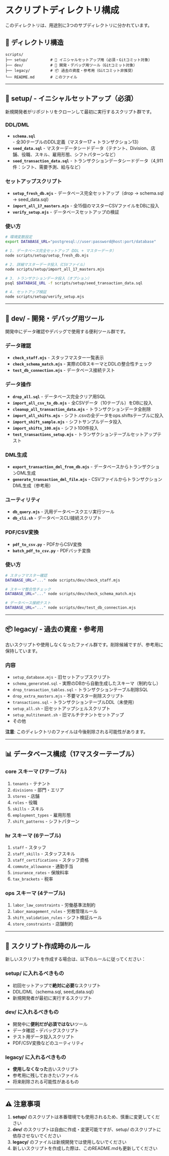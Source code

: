 # スクリプトディレクトリ構成

このディレクトリは、用途別に3つのサブディレクトリに分かれています。

## 📁 ディレクトリ構造

```
scripts/
├── setup/          # 🚀 イニシャルセットアップ用（必須・Gitコミット対象）
├── dev/            # 🔧 開発・デバッグ用ツール（Gitコミット対象）
├── legacy/         # 📦 過去の資産・参考用（Gitコミット非推奨）
└── README.md       # このファイル
```

---

## 🚀 setup/ - イニシャルセットアップ（必須）

新規開発者がリポジトリをクローンして最初に実行するスクリプト群です。

### DDL/DML
- **`schema.sql`** - 全30テーブルのDDL定義（マスター17 + トランザクション13）
- **`seed_data.sql`** - マスターデータシードデータ（テナント、Division、店舗、役職、スキル、雇用形態、シフトパターンなど）
- **`seed_transaction_data.sql`** - トランザクションデータシードデータ（4,911件：シフト、需要予測、給与など）

### セットアップスクリプト
- **`setup_fresh_db.mjs`** - データベース完全セットアップ（drop → schema.sql → seed_data.sql）
- **`import_all_17_masters.mjs`** - 全15個のマスターCSVファイルをDBに投入
- **`verify_setup.mjs`** - データベースセットアップの検証

### 使い方

```bash
# 環境変数設定
export DATABASE_URL="postgresql://user:password@host:port/database"

# 1. データベース完全セットアップ（DDL + マスターデータ）
node scripts/setup/setup_fresh_db.mjs

# 2. 詳細マスターデータ投入（CSVファイル）
node scripts/setup/import_all_17_masters.mjs

# 3. トランザクションデータ投入（オプション）
psql $DATABASE_URL -f scripts/setup/seed_transaction_data.sql

# 4. セットアップ検証
node scripts/setup/verify_setup.mjs
```

---

## 🔧 dev/ - 開発・デバッグ用ツール

開発中にデータ確認やデバッグで使用する便利ツール群です。

### データ確認
- **`check_staff.mjs`** - スタッフマスター一覧表示
- **`check_schema_match.mjs`** - 実際のDBスキーマとDDLの整合性チェック
- **`test_db_connection.mjs`** - データベース接続テスト

### データ操作
- **`drop_all.sql`** - データベース完全クリア用SQL
- **`import_all_csv_to_db.mjs`** - 全CSVデータ（10テーブル）をDBに投入
- **`cleanup_all_transaction_data.mjs`** - トランザクションデータ全削除
- **`import_all_shifts.mjs`** - シフト.csvの全データをops.shiftsテーブルに投入
- **`import_shift_sample.mjs`** - シフトサンプルデータ投入
- **`import_shifts_100.mjs`** - シフト100件投入
- **`test_transactions_setup.mjs`** - トランザクションテーブルセットアップテスト

### DML生成
- **`export_transaction_dml_from_db.mjs`** - データベースからトランザクションDML生成
- **`generate_transaction_dml_file.mjs`** - CSVファイルからトランザクションDML生成（参考用）

### ユーティリティ
- **`db_query.mjs`** - 汎用データベースクエリ実行ツール
- **`db_cli.sh`** - データベースCLI接続スクリプト

### PDF/CSV変換
- **`pdf_to_csv.py`** - PDFからCSV変換
- **`batch_pdf_to_csv.py`** - PDFバッチ変換

### 使い方

```bash
# スタッフマスター確認
DATABASE_URL="..." node scripts/dev/check_staff.mjs

# スキーマ整合性チェック
DATABASE_URL="..." node scripts/dev/check_schema_match.mjs

# データベース接続テスト
DATABASE_URL="..." node scripts/dev/test_db_connection.mjs
```

---

## 📦 legacy/ - 過去の資産・参考用

古いスクリプトや使用しなくなったファイル群です。削除候補ですが、参考用に保持しています。

### 内容
- `setup_database.mjs` - 旧セットアップスクリプト
- `schema_generated.sql` - 実際のDBから自動生成したスキーマ（制約なし）
- `drop_transaction_tables.sql` - トランザクションテーブル削除SQL
- `drop_extra_masters.mjs` - 不要マスター削除スクリプト
- `transactions.sql` - トランザクションテーブルDDL（未使用）
- `setup_all.sh` - 旧セットアップシェルスクリプト
- `setup_multitenant.sh` - 旧マルチテナントセットアップ
- その他

**注意**: このディレクトリのファイルは今後削除される可能性があります。

---

## 📊 データベース構成（17マスターテーブル）

### core スキーマ (7テーブル)
1. `tenants` - テナント
2. `divisions` - 部門・エリア
3. `stores` - 店舗
4. `roles` - 役職
5. `skills` - スキル
6. `employment_types` - 雇用形態
7. `shift_patterns` - シフトパターン

### hr スキーマ (6テーブル)
1. `staff` - スタッフ
2. `staff_skills` - スタッフスキル
3. `staff_certifications` - スタッフ資格
4. `commute_allowance` - 通勤手当
5. `insurance_rates` - 保険料率
6. `tax_brackets` - 税率

### ops スキーマ (4テーブル)
1. `labor_law_constraints` - 労働基準法制約
2. `labor_management_rules` - 労務管理ルール
3. `shift_validation_rules` - シフト検証ルール
4. `store_constraints` - 店舗制約

---

## 🎯 スクリプト作成時のルール

新しいスクリプトを作成する場合は、以下のルールに従ってください：

### setup/ に入れるべきもの
- 初回セットアップで**絶対に必要**なスクリプト
- DDL/DML（schema.sql, seed_data.sql）
- 新規開発者が最初に実行するスクリプト

### dev/ に入れるべきもの
- 開発中に**便利だが必須ではない**ツール
- データ確認・デバッグスクリプト
- テスト用データ投入スクリプト
- PDF/CSV変換などのユーティリティ

### legacy/ に入れるべきもの
- **使用しなくなった**古いスクリプト
- 参考用に残しておきたいファイル
- 将来削除される可能性があるもの

---

## ⚠️ 注意事項

1. **setup/** のスクリプトは本番環境でも使用されるため、慎重に変更してください
2. **dev/** のスクリプトは自由に作成・変更可能ですが、setup/ のスクリプトに依存させないでください
3. **legacy/** のファイルは新規開発では使用しないでください
4. 新しいスクリプトを作成した際は、このREADME.mdも更新してください
